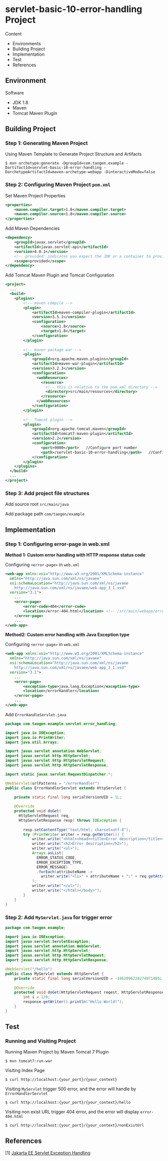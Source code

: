 # servlet-basic-10-error-handling Project

Content

- Environments
- Building Project
- Implementation
- Test
- References

## Environment

Software

- JDK 1.8
- Maven
- Tomcat Maven Plugin

## Building Project

### Step 1: Generating Maven Project

Using Maven Template to Generate Project Structure and Artifacts

```shell
$ mvn archetype:generate -DgroupId=com.taogen.example -DartifactId=servlet-basic-10-error-handling -DarchetypeArtifactId=maven-archetype-webapp -DinteractiveMode=false
```

### Step 2: Configuring Maven Project `pom.xml`

Set Maven Project Properties

```xml
<properties>
    <maven.compiler.target>1.8</maven.compiler.target>
    <maven.compiler.source>1.8</maven.compiler.source>
</properties>
```

Add Maven Dependencies

```xml
<dependency>
    <groupId>javax.servlet</groupId>
    <artifactId>javax.servlet-api</artifactId>
    <version>4.0.1</version>
    <!-- provided: indicates you expect the JDK or a container to provide the dependency at runtime. set the dependency on the Servlet API and related Java EE APIs to scope provided because the web container provides those classes. -->
    <scope>provided</scope>
</dependency>
```

Add Tomcat Maven Plugin and Tomcat Configuration

``` xml
<project>
  ...
  <build>
    <plugins>
        <!-- maven compile -->
        <plugin>
            <artifactId>maven-compiler-plugin</artifactId>
            <version>3.5.1</version>
            <configuration>
                <source>1.8</source>
                <target>1.8</target>
            </configuration>
        </plugin>
        
        <!-- maven package war -->
        <plugin>
            <groupId>org.apache.maven.plugins</groupId>
            <artifactId>maven-war-plugin</artifactId>
            <version>3.2.3</version>
            <configuration>
              <webResources>
                <resource>
                  <!-- this is relative to the pom.xml directory -->
                  <directory>src/main/resources</directory>
                </resource>
              </webResources>
            </configuration>
      	</plugin>
        
        <!-- Tomcat plugin -->
        <plugin>
            <groupId>org.apache.tomcat.maven</groupId>
            <artifactId>tomcat7-maven-plugin</artifactId>
            <version>2.2</version>
            <configuration>
                <port>9000</port>   //Configure port number
                <path>/servlet-basic-10-error-handling</path>   //Configure application root URL
            </configuration>
        </plugin>
    </plugins>
  </build>
  ...
</project>
```

### Step 3: Add project file structures  

Add source root `src/main/java`

Add package path `com/taogen/example`



## Implementation

### Step 1: Configuring error-page in web.xml

**Method 1: Custom error handling with HTTP response status code**

Configuring `<error-page>` in `web.xml`

```xml
<web-app xmlns:xsi="http://www.w3.org/2001/XMLSchema-instance"
  xmlns="http://java.sun.com/xml/ns/javaee"
  xsi:schemaLocation="http://java.sun.com/xml/ns/javaee 
    http://java.sun.com/xml/ns/javaee/web-app_3_1.xsd"
  version="3.1">
    ...
    <error-page>
        <error-code>404</error-code>
        <location>/error-404.html</location> <!-- /src/main/webapp/error-404.html-->
    </error-page>
    ...
</web-app>
```

**Method2: Custom error handling with Java Exception type**

Configuring `<error-page>` in `web.xml`

```xml
<web-app xmlns:xsi="http://www.w3.org/2001/XMLSchema-instance"
  xmlns="http://java.sun.com/xml/ns/javaee"
  xsi:schemaLocation="http://java.sun.com/xml/ns/javaee 
    http://java.sun.com/xml/ns/javaee/web-app_3_1.xsd"
  version="3.1">
    ...
    <error-page> 
        <exception-type>java.lang.Exception</exception-type> 
        <location>/errorHandler</location> 
    </error-page>
    ...
</web-app>
```

Add `ErrorHandleServlet.java` 

```java
package com.taogen.example.servlet.error_handling;

import java.io.IOException;
import java.io.PrintWriter;
import java.util.Arrays;

import javax.servlet.annotation.WebServlet;
import javax.servlet.http.HttpServlet;
import javax.servlet.http.HttpServletRequest;
import javax.servlet.http.HttpServletResponse;

import static javax.servlet.RequestDispatcher.*;

@WebServlet(urlPatterns = "/errorHandler")
public class ErrorHandlerServlet extends HttpServlet {
 
    private static final long serialVersionUID = 1L;

    @Override
    protected void doGet(
      HttpServletRequest req, 
      HttpServletResponse resp) throws IOException {
  
        resp.setContentType("text/html; charset=utf-8");
        try (PrintWriter writer = resp.getWriter()) {
            writer.write("<html><head><title>Error description</title></head><body>");
            writer.write("<h2>Error description</h2>");
            writer.write("<ul>");
            Arrays.asList(
              ERROR_STATUS_CODE, 
              ERROR_EXCEPTION_TYPE, 
              ERROR_MESSAGE)
              .forEach(attributeName ->
                writer.write("<li>" + attributeName + ":" + req.getAttribute(attributeName) + " </li>")
            );
            writer.write("</ul>");
            writer.write("</html></body>");
        }
    }
}
```



### Step 2: Add `MyServlet.java` for trigger error 

```java
package com.taogen.example;

import java.io.IOException;
import javax.servlet.ServletException;
import javax.servlet.annotation.WebServlet;
import javax.servlet.http.HttpServlet;
import javax.servlet.http.HttpServletRequest;
import javax.servlet.http.HttpServletResponse;

@WebServlet("/hello")
public class MyServlet extends HttpServlet {
    private static final long serialVersionUID = -3462096228274971485L;
    
	@Override
	protected void doGet(HttpServletRequest reqest, HttpServletResponse response) throws ServletException, IOException {
        int i = 1/0;
        response.getWriter().println("Hello World!");
    }
}

```



## Test

### Running and Visiting Project

Running Maven Project by Maven Tomcat 7 Plugin

```shell
$ mvn tomcat7:run-war
```

Visiting Index Page

```shell
$ curl http://localhost:{your_port}/{your_context}
```

Visiting `MyServlet` trigger 500 error, and the error will handle by `ErrorHandlerServlet`

```shell
$ curl http://localhost:{your_port}/{your_context}/hello
```

Visiting non exist URL trigger 404 error, and the error will display `error-404.html`

```shell
$ curl http://localhost:{your_port}/{your_context}/nonExistUrl
```



## References

[1] [Jakarta EE Servlet Exception Handling](https://www.baeldung.com/servlet-exceptions)